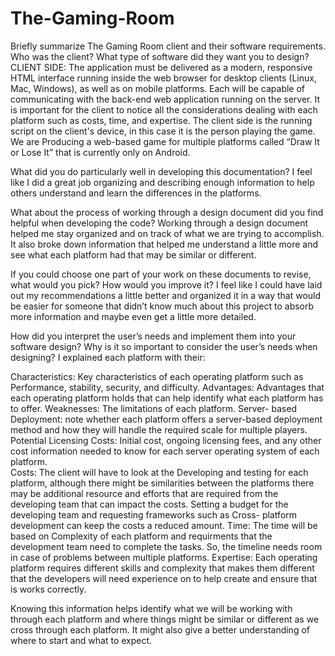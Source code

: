 # The-Gaming-Room
Briefly summarize The Gaming Room client and their software requirements. Who was the client? What type of software did they want you to design? 
CLIENT SIDE: 
The application must be delivered as a modern, responsive HTML interface running inside the web browser for desktop clients (Linux, Mac, Windows), as well as on mobile platforms. Each will be capable of communicating with the back-end web application running on the server. It is important for the client to notice all the considerations dealing with each platform such as costs, time, and expertise. The client side is the running script on the client's device, in this case it is the person playing the game. We are Producing a web-based game for multiple platforms called “Draw It or Lose It” that is currently only on Android. 

What did you do particularly well in developing this documentation? 
I feel like I did a great job organizing and describing enough information to help others understand and learn the differences in the platforms. 

What about the process of working through a design document did you find helpful when developing the code? 
Working through a design document helped me stay organized and on track of what we are trying to accomplish. It also broke down information that helped me understand a little more and see what each platform had that may be similar or different. 

If you could choose one part of your work on these documents to revise, what would you pick? How would you improve it? 
I feel like I could have laid out my recommendations a little better and organized it in a way that would be easier for someone that didn’t know much about this project to absorb more information and maybe even get a little more detailed. 

How did you interpret the user’s needs and implement them into your software design? Why is it so important to consider the user’s needs when designing? 
I explained each platform with their: 

Characteristics: Key characteristics of each operating platform such as Performance, stability, security, and difficulty. 
Advantages: Advantages that each operating platform holds that can help identify what each platform has to offer. 
Weaknesses: The limitations of each platform. 
Server- based Deployment: note whether each platform offers a server-based deployment method and how they will handle the required scale for multiple players. 
Potential Licensing Costs: Initial cost, ongoing licensing fees, and any other cost information needed to know for each server operating system of each platform.  
Costs: The client will have to look at the Developing and testing for each platform, although there might be similarities between the platforms there may be additional resource and efforts that are required from the developing team that can impact the costs. Setting a budget for the developing team and requesting frameworks such as Cross- platform development can keep the costs a reduced amount.
Time: The time will be based on Complexity of each platform and requirments that the development team need to complete the tasks. So, the timeline needs room in case of problems between multiple platforms. 
Expertise: Each operating platform requires different skills and complexity that makes them different that the developers will need experience on to help create and ensure that is works correctly. 

Knowing this information helps identify what we will be working with through each platform and where things might be similar or different as we cross through each platform. It might also give a better understanding of where to start and what to expect. 
